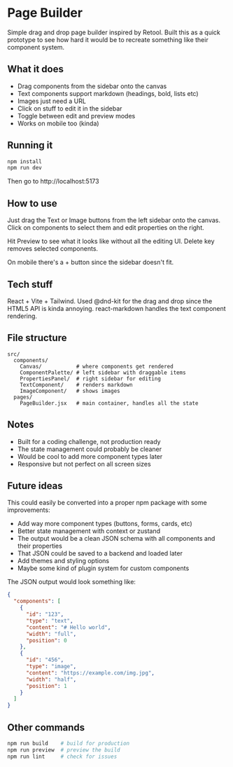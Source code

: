 # Page Builder

Simple drag and drop page builder inspired by Retool. Built this as a quick prototype to see how hard it would be to recreate something like their component system.

## What it does

- Drag components from the sidebar onto the canvas
- Text components support markdown (headings, bold, lists etc)
- Images just need a URL 
- Click on stuff to edit it in the sidebar
- Toggle between edit and preview modes
- Works on mobile too (kinda)

## Running it

```bash
npm install
npm run dev
```

Then go to http://localhost:5173

## How to use

Just drag the Text or Image buttons from the left sidebar onto the canvas. Click on components to select them and edit properties on the right. 

Hit Preview to see what it looks like without all the editing UI. Delete key removes selected components.

On mobile there's a + button since the sidebar doesn't fit.

## Tech stuff

React + Vite + Tailwind. Used @dnd-kit for the drag and drop since the HTML5 API is kinda annoying. react-markdown handles the text component rendering.

## File structure

```
src/
  components/
    Canvas/           # where components get rendered
    ComponentPalette/ # left sidebar with draggable items  
    PropertiesPanel/  # right sidebar for editing
    TextComponent/    # renders markdown
    ImageComponent/   # shows images
  pages/
    PageBuilder.jsx   # main container, handles all the state
```

## Notes

- Built for a coding challenge, not production ready
- The state management could probably be cleaner
- Would be cool to add more component types later
- Responsive but not perfect on all screen sizes

## Future ideas

This could easily be converted into a proper npm package with some improvements:

- Add way more component types (buttons, forms, cards, etc)
- Better state management with context or zustand
- The output would be a clean JSON schema with all components and their properties
- That JSON could be saved to a backend and loaded later
- Add themes and styling options
- Maybe some kind of plugin system for custom components

The JSON output would look something like:
```json
{
  "components": [
    {
      "id": "123",
      "type": "text", 
      "content": "# Hello world",
      "width": "full",
      "position": 0
    },
    {
      "id": "456",
      "type": "image",
      "content": "https://example.com/img.jpg", 
      "width": "half",
      "position": 1
    }
  ]
}
```

## Other commands

```bash
npm run build    # build for production
npm run preview  # preview the build
npm run lint     # check for issues
```